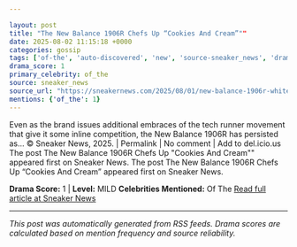 ```yaml
---

layout: post
title: "The New Balance 1906R Chefs Up “Cookies And Cream”""
date: 2025-08-02 11:15:18 +0000
categories: gossip
tags: ['of-the', 'auto-discovered', 'new', 'source-sneaker_news', 'drama-mild']
drama_score: 1
primary_celebrity: of_the
source: sneaker_news
source_url: "https://sneakernews.com/2025/08/01/new-balance-1906r-white-black-u1906rci/""
mentions: {'of_the': 1}
---
```


Even as the brand issues additional embraces of the tech runner movement that give it some inline competition, the New Balance 1906R has persisted as... © Sneaker News, 2025. | Permalink | No comment | Add to del.icio.us The post The New Balance 1906R Chefs Up "Cookies And Cream"" appeared first on Sneaker News. The post The New Balance 1906R Chefs Up “Cookies And Cream” appeared first on Sneaker News.

**Drama Score:** 1 | **Level:** MILD **Celebrities Mentioned:** Of The [Read full article at Sneaker News](https://sneakernews.com/2025/08/01/new-balance-1906r-white-black-u1906rci/)

---

*This post was automatically generated from RSS feeds. Drama scores are calculated based on mention frequency and source reliability.*